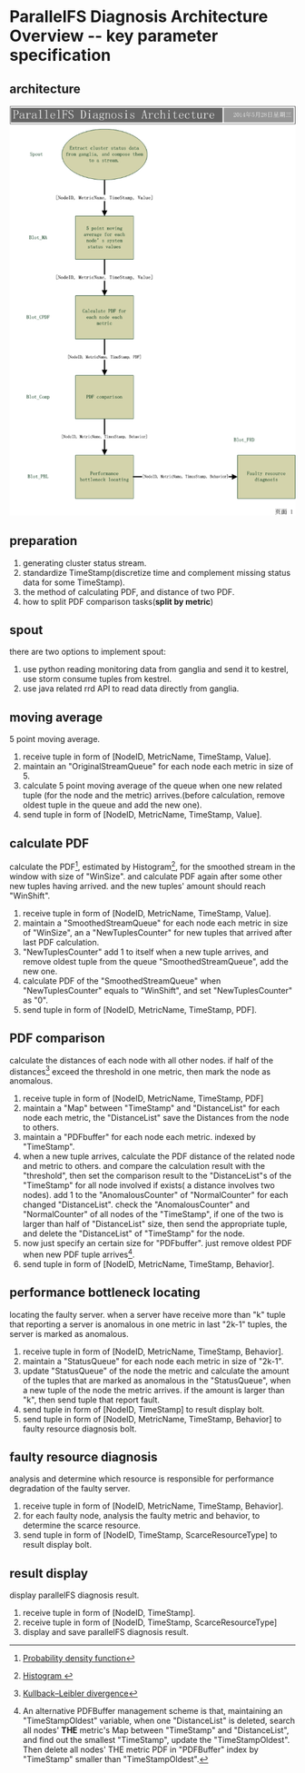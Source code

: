 # ParallelFS Diagnosis Architecture Overview -- key parameter specification
## architecture
![architecture overview](./PFSD_overview.png)

## preparation

1. generating cluster status stream.
2. standardize TimeStamp(discretize time and complement missing status data for some TimeStamp).
3. the method of calculating PDF, and distance of two PDF.
4. how to split PDF comparison tasks(__split by metric__)

## spout
there are two options to implement spout:

1. use python reading monitoring data from ganglia and send it to kestrel, use storm consume tuples from kestrel.
2. use java related rrd API to read data directly from ganglia.

## moving average
5 point moving average. 

1. receive tuple in form of [NodeID, MetricName, TimeStamp, Value].
2. maintain an "OriginalStreamQueue" for each node each metric in size of 5.
3. calculate 5 point moving average of the queue when one new related tuple (for the node and the metric) arrives.(before calculation, remove oldest tuple in the queue and add the new one).
4. send tuple in form of [NodeID, MetricName, TimeStamp, Value].

## calculate PDF
calculate the PDF[^PDFcontinuous], estimated by Histogram[^Histogram], for the smoothed stream in the window with size of "WinSize". and calculate PDF again after some other new tuples having arrived. and the new tuples' amount should reach "WinShift".

1. receive tuple in form of [NodeID, MetricName, TimeStamp, Value].
2. maintain a "SmoothedStreamQueue" for each node each metric in size of "WinSize", an a "NewTuplesCounter" for new tuples that arrived after last PDF calculation.
3. "NewTuplesCounter" add 1 to itself when a new tuple arrives, and remove oldest tuple from the queue "SmoothedStreamQueue", add the new one.
4. calculate PDF of the "SmoothedStreamQueue" when "NewTuplesCounter" equals to "WinShift", and set "NewTuplesCounter" as "0".
5. send tuple in form of [NodeID, MetricName, TimeStamp, PDF].

## PDF comparison
calculate the distances of each node with all other nodes. if half of the distances[^KLdivergence] exceed the threshold in one metric, then mark the node as anomalous.

1. receive tuple in form of [NodeID, MetricName, TimeStamp, PDF]
2. maintain a "Map" between "TimeStamp" and "DistanceList" for each node each metric, the "DistanceList" save the Distances from the node to others.
3. maintain a "PDFbuffer" for each node each metric. indexed by "TimeStamp".
4. when a new tuple arrives, calculate the PDF distance of the related node and metric to others. and compare the calculation result with the "threshold", then set the comparison result to the "DistanceList"s of the "TimeStamp" for all node involved if exists( a distance involves two nodes). add 1 to the "AnomalousCounter" of "NormalCounter" for each changed "DistanceList". check the "AnomalousCounter" and "NormalCounter" of all nodes of the "TimeStamp", if one of the two is larger than half of "DistanceList" size, then send the appropriate tuple, and delete the "DistanceList" of "TimeStamp" for the node.
5. now just specify an certain size for "PDFbuffer". just remove oldest PDF when new PDF tuple arrives[^PDFbufferAlternativeManage].
6. send tuple in form of [NodeID, MetricName, TimeStamp, Behavior].

## performance bottleneck locating
locating the faulty server. when a server have receive more than "k" tuple that reporting a server is anomalous in one metric in last "2k-1" tuples, the server is marked as anomalous.

1. receive tuple in form of [NodeID, MetricName, TimeStamp, Behavior].
2. maintain a "StatusQueue" for each node each metric in size of "2k-1".
3. update "StatusQueue" of the node the metric and calculate the amount of the tuples that are marked as anomalous in the "StatusQueue", when a new tuple of the node the metric arrives. if the amount is larger than "k", then send tuple that report fault.
4. send tuple in form of [NodeID, TimeStamp] to result display bolt.
5. send tuple in form of [NodeID, MetricName, TimeStamp, Behavior] to faulty resource diagnosis bolt.

## faulty resource diagnosis
analysis and determine which resource is responsible for performance degradation of the faulty server.

1. receive tuple in form of [NodeID, MetricName, TimeStamp, Behavior].
2. for each faulty node, analysis the faulty metric and behavior, to determine the scarce resource.
3. send tuple in form of [NodeID, TimeStamp, ScarceResourceType] to result display bolt.

## result display
display parallelFS diagnosis result.

1. receive tuple in form of [NodeID, TimeStamp].
2. receive tuple in form of [NodeID, TimeStamp, ScarceResourceType]
3. display and save parallelFS diagnosis result.

[^PDFbufferAlternativeManage]: An alternative PDFBuffer management scheme is that, maintaining an "TimeStampOldest" variable, when one "DistanceList" is deleted, search all nodes' __THE__ metric's Map between "TimeStamp" and "DistanceList", and find out the smallest "TimeStamp", update the "TimeStampOldest". Then delete all nodes' THE metric PDF in "PDFBuffer" index by "TimeStamp" smaller than "TimeStampOldest".

[^KLdivergence]: [Kullback–Leibler divergence](http://en.wikipedia.org/wiki/Kullback–Leibler_divergence)

[^PDFcontinuous]: [Probability density function](http://en.wikipedia.org/wiki/Probability_density_function)

[^Histogram]: [ Histogram ](http://en.wikipedia.org/wiki/Histogram)
